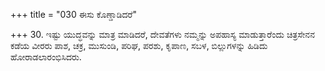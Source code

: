 +++
title = "030 ಈಸು ಕೊಣ್ಡಾಡಿದರೆ"

+++
30. ಇಷ್ಟು ಯುದ್ಧವನ್ನು ಮಾತ್ರ ಮಾಡಿದರೆ, ದೇವತೆಗಳು ನಮ್ಮನ್ನು ಅಪಹಾಸ್ಯ ಮಾಡುತ್ತಾರೆಂದು ಚಿತ್ರಸೇನನ ಕಡೆಯ ವೀರರು ಪಾಶ, ಚಕ್ರ, ಮುಸುಂಡಿ, ಪರಿಘ, ಪರಶು, ಕೃಪಾಣ, ಸಬಳ, ಬಿಲ್ಲುಗಳನ್ನು ಹಿಡಿದು ಹೋರಾಡಲಾರಂಭಿಸಿದರು.